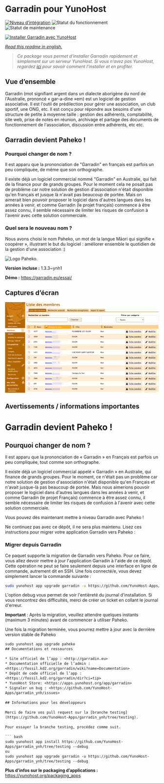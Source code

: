 <!--
N.B.: This README was automatically generated by https://github.com/YunoHost/apps/tree/master/tools/README-generator
It shall NOT be edited by hand.
-->

# Garradin pour YunoHost

[![Niveau d’intégration](https://dash.yunohost.org/integration/garradin.svg)](https://dash.yunohost.org/appci/app/garradin) ![Statut du fonctionnement](https://ci-apps.yunohost.org/ci/badges/garradin.status.svg) ![Statut de maintenance](https://ci-apps.yunohost.org/ci/badges/garradin.maintain.svg)

[![Installer Garradin avec YunoHost](https://install-app.yunohost.org/install-with-yunohost.svg)](https://install-app.yunohost.org/?app=garradin)

*[Read this readme in english.](./README.md)*

> *Ce package vous permet d’installer Garradin rapidement et simplement sur un serveur YunoHost.
Si vous n’avez pas YunoHost, regardez [ici](https://yunohost.org/#/install) pour savoir comment l’installer et en profiter.*

## Vue d’ensemble

Garradin (mot signifiant argent dans un dialecte aborigène du nord de l'Australie, prononcé « gar-a-dine »em) est un logiciel de gestion associative. Il est l'outil de prédilection pour gérer une association, un club sportif, une ONG, etc. Il est conçu pour répondre aux besoins d'une structure de petite à moyenne taille : gestion des adhérents, comptabilité, site web, prise de notes en réunion, archivage et partage des documents de fonctionnement de l'association, discussion entre adhérents, etc etc.

## Garradin devient Paheko !
### Pourquoi changer de nom ?

  Il est apparu que la prononciation de "Garradin" en français est parfois un peu compliquée, de même que son orthographe.

  Il existe déjà un logiciel commercial nommé "Garradin" en Australie, qui fait de la finance pour de grands groupes. Pour le moment cela ne posait pas de problème car notre solution de gestion d'association n'était disponible qu'en français et jusque là n'avait pas beaucoup de portée. Mais on aimerait bien pouvoir proposer le logiciel dans d'autres langues dans les années à venir, et comme Garradin (le projet français) commence à être assez connu, il semble nécessaire de limiter les risques de confusion à l'avenir avec cette solution commerciale.

### Quel sera le nouveau nom ?

Nous avons choisi le nom Paheko, un mot de la langue Māori qui signifie « coopérer », illustrant le but du logiciel : améliorer ensemble le quotidien de la gestion d'une association :)

![Logo Paheko](https://master.garradin.eu/garradin-devient-paheko/logo_v3_small-fs8.png).

**Version incluse :** 1.3.3~ynh1

**Démo :** https://garradin.eu/essai/

## Captures d’écran

![Capture d’écran de Garradin](./doc/screenshots/screenshot.png)

## Avertissements / informations importantes

# Garradin devient Paheko ! 
## Pourquoi changer de nom ? 
Il est apparu que la prononciation de « Garradin » en Français est parfois un peu compliquée, tout comme son orthographe. 

Il existe déjà un logiciel commercial appelé « Garradin » en Australie, qui finance de grands groupes. Pour le moment, ce n'était pas un problème car notre solution de gestion d'association n'était disponible qu'en Français et n'avait jusque-là pas beaucoup de portée. Mais nous aimerions pouvoir proposer le logiciel dans d'autres langues dans les années à venir, et comme Garradin (le projet Français) commence à être assez connu, il semble nécessaire de limiter les risques de confusion à l'avenir avec cette solution commerciale. 

Vous pouvez dès maintenant mettre à niveau Garradin avec Paheko ! 

Ne continuez pas avec ce dépôt, il ne sera plus maintenu. Lisez ces instructions pour migrer votre application Garradin vers Paheko :

### Migrer depuis Garradin

Ce paquet supporte la migration de Garradin vers Paheko. Pour ce faire, vous allez devoir mettre à jour l'application Garradin à l'aide de ce dépôt. Cette opération ne peut se faire seulement depuis une interface en ligne de commande, autrement dit en SSH. Une fois connecté/e, vous devez simplement lancer la commande suivante :

```bash
sudo yunohost app upgrade garradin -u https://github.com/YunoHost-Apps/paheko_ynh/tree/garradin-migration --debug
```

L'option debug vous permet de voir l'entièreté du journal d'installation. Si vous rencontrez des difficultés, merci de créer un ticket en collant le journal d'erreur.

**Important** : Après la migration, veuillez attendre quelques instants (maximum 3 minutes) avant de commencer à utiliser Paheko.

Une fois la migration terminée, vous pourrez mettre à jour avec la dernière version stable de Paheko

```
sudo yunohost app upgrade paheko
## Documentations et ressources

* Site officiel de l’app : <http://garradin.eu>
* Documentation officielle de l’admin : <https://fossil.kd2.org/garradin/wiki?name=Documentation>
* Dépôt de code officiel de l’app : <https://fossil.kd2.org/garradin/dir?ci=tip>
* YunoHost Store: <https://apps.yunohost.org/app/garradin>
* Signaler un bug : <https://github.com/YunoHost-Apps/garradin_ynh/issues>

## Informations pour les développeurs

Merci de faire vos pull request sur la [branche testing](https://github.com/YunoHost-Apps/garradin_ynh/tree/testing).

Pour essayer la branche testing, procédez comme suit.

``` bash
sudo yunohost app install https://github.com/YunoHost-Apps/garradin_ynh/tree/testing --debug
ou
sudo yunohost app upgrade garradin -u https://github.com/YunoHost-Apps/garradin_ynh/tree/testing --debug
```

**Plus d’infos sur le packaging d’applications :** <https://yunohost.org/packaging_apps>